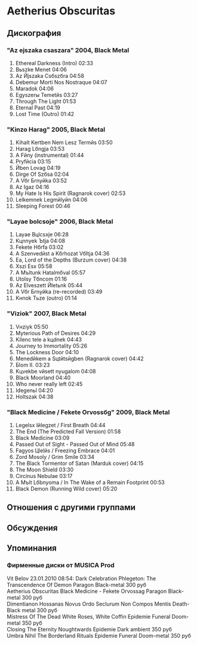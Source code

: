 # Aetherius Obscuritas



## Дискография

### "Az ejszaka csaszara" 2004, Black Metal

1. Ethereal Darkness (Intro) 02:33  
2. Bьszke Menet 04:06
3. Az Йjszaka Csбszбra 04:58
4. Debemur Morti Nos Nostraque 04:07
5. Maradok 04:06
6. Egyszerы Temetйs 03:27
7. Through The Light 01:53  
8. Eternal Past 04:19
9. Lost Time (Outro) 01:42 

### "Kinzo Harag" 2005, Black Metal

1. Kihalt Kertben Nem Lesz Termйs 03:50
2. Harag Lбngja 03:53
3. A Fйny (instrumental) 01:44
4. Prуfйcia 03:15 
5. Йben Lovag 04:19 
6. Dirge Of Szбsa 02:04  
7. A Vбr Бrnyйka 03:52 
8. Az Igaz 04:16
9. My Hate Is His Spirit (Ragnarok cover) 02:53
10. Lelkemnek Legmйlyйn 04:06
11. Sleeping Forest 00:46 

### "Layae bolcsoje" 2006, Black Metal

1. Layae Bцlcsхje 06:28
2. Kцnnyek Ъtja 04:08 
3. Fekete Hбrfa 03:02
4. A Szenvedйst a Kбrhozat Vбltja 04:36 
5. Ea, Lord of the Depths (Burzum cover) 04:38 
6. Хszi Esх 05:58
7. A Mъltunk Hatalmбval 05:57
8. Utolsу Tбncom 01:16
9. Az Elveszett Йletьnk 05:44 
10. A Vбr Бrnyйka (re-recorded) 03:49
11. Kнnok Tьze (outro) 01:14 

### "Viziok" 2007, Black Metal

1. Vнziуk 05:50
2. Myterious Path of Desires 04:29 
3. Kilenc tele a kцdnek 04:43
4. Journey to Immortality 05:26 
5. The Lockness Door 04:10
6. Menedйkem a Sцtйtsйgben (Ragnarok cover) 04:42
7. Бlom II. 03:23 
8. Kцvekbe vйsett nyugalom 04:08
9. Black Moorland 04:40 
10. Who never really left 02:45
11. Idegenьl 04:20 
12. Holtszak 04:38 

### "Black Medicine / Fekete Orvoss&#1073;g" 2009, Black Metal

1. Legelsх lйlegzet / First Breath 04:44
2. The End (The Predicted Fall Version) 01:58
3. Black Medicine 03:09
4. Passed Out of Sight - Passed Out of Mind 05:48
5. Fagyos Цlelйs / Freezing Embrace 04:01
6. Zord Mosoly / Grim Smile 03:34
7. The Black Tormentor of Satan (Marduk cover) 04:15
8. The Moon Shield 03:30 
9. Circinus Nebulae 03:17 
10. A Mъlt Lбbnyoma / In The Wake of a Remain Footprint 00:53  
11. Black Demon (Running Wild cover) 05:20 


## Отношения с другими группами


## Обсуждения


## Упоминания

### Фирменные диски от MUSICA Prod

Vit Belov 23.01.2010 08:54:
Dark Celebration	Phlegeton: The Transcendence Of Demon	Paragon	Black-metal	300 руб<BR>Aetherius Obscuritas	Black Medicine - Fekete Orvossag	Paragon	Black-metal	300 руб<BR>Dimentianon	Hossanas Novus Ordo Seclurum	Non Compos Mentis	Death-Black metal	300 руб<BR>Mistress Of The Dead	White Roses, White Coffin	Epidemie	Funeral Doom-metal	350 руб<BR>Closing The Eternity	Noughtwards	Epidemie	Dark ambient	350 руб<BR>Umbra Nihil	The Borderland Rituals	Epidemie	Funeral Doom-metal	350 руб

